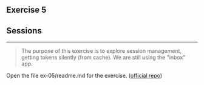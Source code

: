 ## Exercise 5

## Sessions

---

>The purpose of this exercise is to explore session management, getting tokens silently (from cache). We are still using the "inbox" app.

Open the file ex-05/readme.md for the exercise. ([official repo](https://github.com/equinor/appsec-fundamentals-authn-authz/blob/main/ex-05/readme.md))
